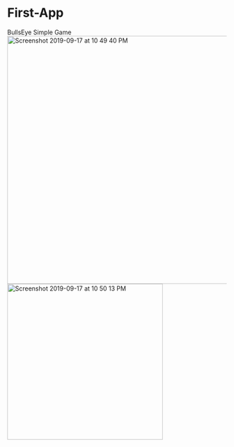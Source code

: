# First-App
BullsEye Simple Game
<img width="568" alt="Screenshot 2019-09-17 at 10 49 40 PM" src="https://user-images.githubusercontent.com/38256845/65062522-009f2280-d99e-11e9-81c9-170cb9909294.png">
<img width="357" alt="Screenshot 2019-09-17 at 10 50 13 PM" src="https://user-images.githubusercontent.com/38256845/65062523-009f2280-d99e-11e9-8514-a30e315385aa.png">

